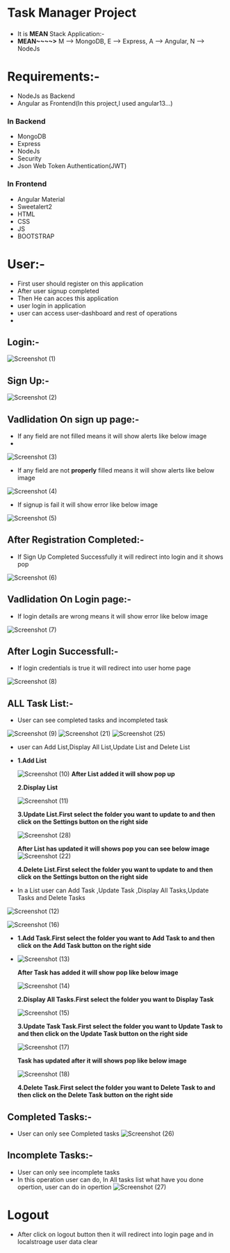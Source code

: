 # Task Manager Project
###
* It is <b>MEAN</b> Stack Application:-
*  <b>MEAN~~~~></b>
   M --> MongoDB,
   E --> Express,
   A --> Angular,
   N --> NodeJs
###
# Requirements:-
* NodeJs as Backend
* Angular as Frontend(In this project,I used angular13...)

### In Backend
* MongoDB
* Express
* NodeJs
* Security
* Json Web Token Authentication(JWT)

### In Frontend
* Angular Material
* Sweetalert2
* HTML
* CSS
* JS
* BOOTSTRAP
###

# User:-
* First user should register on this application 
* After user signup completed 
* Then He can acces this application
* user login in application
* user can access user-dashboard and rest of operations
* 
###

## Login:-
![Screenshot (1)](https://user-images.githubusercontent.com/80576654/193410462-498e1e06-dea8-4a7b-b4ad-871f8788896b.png)
###
## Sign Up:-
![Screenshot (2)](https://user-images.githubusercontent.com/80576654/193410484-46b316bb-bacc-4292-87f9-f525eab8176c.png)
###

## Vadlidation On sign up page:-

* If any field are not filled means it will show alerts like below image
* 
![Screenshot (3)](https://user-images.githubusercontent.com/80576654/193410514-57340a0b-ac1a-4eeb-9697-02901f7149a0.png)

* If any field are not <b>properly</b> filled means it will show alerts like below image
    
![Screenshot (4)](https://user-images.githubusercontent.com/80576654/193410518-0159cd19-b933-4eba-bb87-0f76b7c1a7c4.png)

* If signup is fail it will show error like below image
    
![Screenshot (5)](https://user-images.githubusercontent.com/80576654/193410524-46c0440e-8163-4d3f-9a82-4538c7b2754e.png)

## After Registration Completed:-
    
* If Sign Up Completed Successfully it will redirect into login and it shows pop 
    
![Screenshot (6)](https://user-images.githubusercontent.com/80576654/193410628-f850ae76-c18f-4f6b-9e24-33a017457ece.png)
###
## Vadlidation On Login page:-
* If login details are wrong means it will show error like below image
    
![Screenshot (7)](https://user-images.githubusercontent.com/80576654/193410738-489f00fa-0231-4d88-81ba-cb49744043e0.png)

###
## After Login Successfull:-
* If login credentials is true it will redirect into user home page
 
![Screenshot (8)](https://user-images.githubusercontent.com/80576654/193410815-62fe295f-0235-4601-a6e6-c4b52aef2fec.png)
###
## ALL Task List:-
* User can see completed tasks and incompleted task

![Screenshot (9)](https://user-images.githubusercontent.com/80576654/193410971-c7b117bc-43e4-4b77-a28f-ee50f3978268.png)
![Screenshot (21)](https://user-images.githubusercontent.com/80576654/193411560-ad341f25-a6f7-40b0-9a5d-6b51e2fee9d0.png)
![Screenshot (25)](https://user-images.githubusercontent.com/80576654/193412020-c7ed490a-4ada-47bc-925b-850626e1f6cd.png)

* user can Add List,Display All List,Update List and Delete List
* <b>1.Add List</b>
 
  ![Screenshot (10)](https://user-images.githubusercontent.com/80576654/193411029-7177e323-385e-4dea-bc4f-555b6138225a.png)
  <b>After List added it will show pop up</b>
  
  <b>2.Display List</b>
  
  ![Screenshot (11)](https://user-images.githubusercontent.com/80576654/193411044-48504d78-bd6d-4241-9597-80f9081f8848.png)

  <b>3.Update List.First select the folder you want to update to and then click on the Settings button on the right side</b>
  
  ![Screenshot (28)](https://user-images.githubusercontent.com/80576654/193411174-0d751634-731d-427e-bf7b-6f2aff94b50a.png)
  
  <b>After List has updated it will shows pop you can see below image</b>  
  ![Screenshot (22)](https://user-images.githubusercontent.com/80576654/193411240-16f1a26a-3d63-43d2-a005-e3f6b0bc6ec1.png)

  <b>4.Delete List.First select the folder you want to update to and then click on the Settings button on the right side</b>
  
* In a List user can Add Task ,Update Task ,Display All Tasks,Update Tasks and Delete Tasks

![Screenshot (12)](https://user-images.githubusercontent.com/80576654/193411711-540b0dca-754d-44d3-b079-f1166dba302c.png)

![Screenshot (16)](https://user-images.githubusercontent.com/80576654/193411795-171785c4-ccc5-4d83-9b86-cd9ecab72659.png)

* <b>1.Add Task.First select the folder you want to Add Task to and then click on the Add Task button on the right side</b>
* 
  ![Screenshot (13)](https://user-images.githubusercontent.com/80576654/193411732-c639e088-f66a-410b-b368-e3ffbdeb4730.png)
  
  <b>After Task has added it will show pop like below image</b>
  
  ![Screenshot (14)](https://user-images.githubusercontent.com/80576654/193411770-e3808a4f-54ec-48a7-9faf-76626144b5ee.png)

  <b>2.Display All Tasks.First select the folder you want to Display Task</b>
  
  ![Screenshot (15)](https://user-images.githubusercontent.com/80576654/193411782-d3aa03d0-8d19-45b2-a90c-89832c90bc04.png)

  
  <b>3.Update Task Task.First select the folder you want to Update Task to and then click on the Update Task button on the right side</b>
  
  ![Screenshot (17)](https://user-images.githubusercontent.com/80576654/193411804-36585090-1f22-4a07-a1a5-cc559e86a638.png)
  
  <b>Task has updated after it will shows pop like below image</b>
  
  ![Screenshot (18)](https://user-images.githubusercontent.com/80576654/193411898-097cf37b-c0b4-417b-9c66-3186d246e498.png)

  
  <b>4.Delete Task.First select the folder you want to Delete Task to and then click on the Delete Task button on the right side</b>
  
###
## Completed Tasks:-
* User can only see Completed tasks
![Screenshot (26)](https://user-images.githubusercontent.com/80576654/193412029-007e93b8-c1d4-4cdf-89a7-b15e6edf656e.png)

## Incomplete Tasks:-
* User can only see incomplete tasks
* In this operation user can do, In All tasks list what have you  done opertion, user can do in opertion
![Screenshot (27)](https://user-images.githubusercontent.com/80576654/193412089-b66045b1-a3e3-437e-840e-b34749fd1687.png)

# Logout
* After click on logout button then it will redirect into login page and in localstroage user data clear

